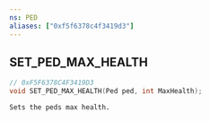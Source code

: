 ```yaml
---
ns: PED
aliases: ["0xf5f6378c4f3419d3"]
---
```

## SET_PED_MAX_HEALTH

```c
// 0xF5F6378C4F3419D3
void SET_PED_MAX_HEALTH(Ped ped, int MaxHealth);
```

```
Sets the peds max health.
```
